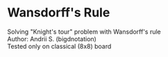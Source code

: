 # Wansdorff's Rule  

Solving "Knight's tour" problem with Wansdorff's rule  
Author: Andrii S. (bigdnotation)  
Tested only on classical (8x8) board  
